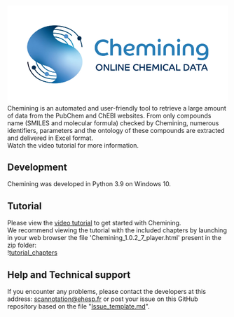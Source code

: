 ![Chemining](Chemining-logo_git.png)
Chemining is an automated and user-friendly tool to retrieve a large amount of data from the PubChem and ChEBI websites. From only compounds name (SMILES and molecular formula) checked by Chemining, numerous identifiers, parameters and the ontology of these compounds are extracted and delivered in Excel format.\
Watch the video tutorial for more information.

## Development
Chemining was developed in Python 3.9 on Windows 10.

## Tutorial
Please view the [video tutorial](https://github.com/scannotation/Chemining_software/blob/main/Chemining-tutorial.zip) to get started with Chemining.\
We recommend viewing the tutorial with the included chapters by launching in your web browser the file 'Chemining_1.0.2_7_player.html' present in the zip folder:\
\![tutorial_chapters](Chemining-tutorial_homepage.png)

## Help and Technical support
If you encounter any problems, please contact the developers at this address: scannotation@ehesp.fr or post your issue on this GitHub repository based on the file "[Issue_template.md](https://github.com/scannotation/Chemining_software/blob/main/Issue_template.md)".
